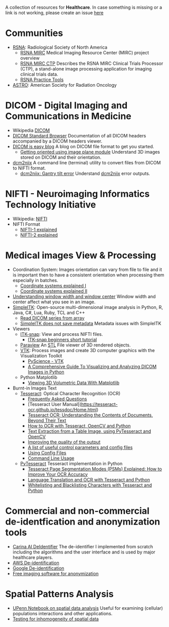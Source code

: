 A collection of resources for **Healthcare**. In case something is missing or a link is not working, please create an issue [here](https://github.com/vpapaioannou/healthcare_resources/issues)

# Communities

- [RSNA](https://www.rsna.org/): Radiological Society of North America
  - [RSNA MIRC](https://mircwiki.rsna.org/index.php?title=MIRC_Overview_-_CTP_and_TFS) Medical Imaging Resource Center (MIRC) project overview
  - [RSNA MIRC CTP](https://mircwiki.rsna.org/index.php?title=MIRC_CTP) Describes the RSNA MIRC Clinical Trials Processor (CTP), a stand-alone image processing application for imaging
  clinical trials data.
  - [RSNA Practice Tools](https://www.rsna.org/practice-tools)
- [ASTRO](https://www.astro.org/): American Society for Radiation Oncology

# DICOM - Digital Imaging and Communications in Medicine

- Wikipedia [DICOM](https://en.wikipedia.org/wiki/DICOM)
- [DICOM Standard Browser](https://dicom.innolitics.com/ciods/ct-image) Documentation of all DICOM headers accompanied by a DICOM headers viewer.
- [DICOM is easy blog](https://dicomiseasy.blogspot.com/) A blog on DICOM file format to get you started.
  - [Getting oriented using image plane module](https://dicomiseasy.blogspot.com/2013/06/getting-oriented-using-image-plane.html) Understand 3D images stored on DICOM and their orientation.
- [dcm2niix](https://github.com/rordenlab/dcm2niix) A command line (terminal) utility to convert files from DICOM to NIFTI format.
  - [dcm2niix: Gantry tilt error](https://github.com/rordenlab/dcm2niix/issues/232) Understand [dcm2niix](https://github.com/rordenlab/dcm2niix) error outputs.

# NIFTI - Neuroimaging Informatics Technology Initiative

- Wikipedia: [NIFTI](https://en.wikipedia.org/wiki/Neuroimaging_Informatics_Technology_Initiative)
- NIFTI Format
  - [NIFTI-1 explained](https://brainder.org/2012/09/23/the-nifti-file-format/)
  - [NIFTI-2 explained](https://brainder.org/2015/04/03/the-nifti-2-file-format/)

# Medical images View & Processing

- Coordination System: Images orientation can vary from file to file and it is important then to have a consistent orientation when processing them especially in batches.
  - [Coordinate systems explained I](https://www.brainvoyager.com/bv/doc/UsersGuide/CoordsAndTransforms/CoordinateSystems.html)
  - [Coordinate systems explained II](https://www.slicer.org/wiki/Coordinate_systems)
- [Understanding window width and window center](https://towardsdatascience.com/a-matter-of-grayscale-understanding-dicom-windows-1b44344d92bd) Window width and center affect what you
see in an image.
- [SimpleITK](https://simpleitk.org/): Open-source multi-dimensional image analysis in Python, R, Java, C#, Lua, Ruby, TCL and C++
  - [Read DICOM series from array](https://simpleitk.readthedocs.io/en/next/Examples/DicomSeriesFromArray/Documentation.html)
  - [SimpleITK does not save metadata](https://github.com/SimpleITK/SimpleITK/issues/346) Metadata issues with SimpleITK
- Viewers
  - [ITK-snap](http://www.itksnap.org/pmwiki/pmwiki.php): View and process NIFTI files.
    - [ITK-snap beginners short tutorial](http://www.itksnap.org/pmwiki/pmwiki.php%3Fn%3DDocumentation.TutorialSectionNewVersionTwo)
  - [Paraview](www.paraview.org) An [STL](https://en.wikipedia.org/wiki/STL_(file_format)) File viewer of 3D rendered objects.
  - [VTK](https://vtk.org/): Process images and create 3D computer graphics with the Visualization Toolkit
    - [PyScience - VTK](https://pyscience.wordpress.com/)
    - [A Comprehensive Guide To Visualizing and Analyzing DICOM Images in Python](https://hengloose.medium.com/a-comprehensive-starter-guide-to-visualizing-and-analyzing-dicom-images-in-python-7a8430fcb7ed)
  - Python Matplotlib
    - [Viewing 3D Volumetric Data With Matplotlib](https://www.datacamp.com/community/tutorials/matplotlib-3d-volumetric-data)
- Burnt-in Images Text
  - [Tesseract](https://github.com/tesseract-ocr/tesseract): Optical Character Recognition (OCR)
    - [Frequently Asked Questions](https://tesseract-ocr.github.io/tessdoc/tess3/FAQ-Old.html)
    - [Tesseract User Manual[(https://tesseract-ocr.github.io/tessdoc/Home.html)
    - [Tesseract OCR: Understanding the Contents of Documents, Beyond Their Text](https://medium.com/geekculture/tesseract-ocr-understanding-the-contents-of-documents-beyond-their-text-a98704b7c655)
    - [How to OCR with Tesseract, OpenCV and Python](https://nanonets.com/blog/ocr-with-tesseract/)
    - [Text Extraction from a Table Image, using PyTesseract and OpenCV](https://fazlurnu.com/2020/06/23/text-extraction-from-a-table-image-using-pytesseract-and-opencv/)
    - [Improving the quality of the output](https://tesseract-ocr.github.io/tessdoc/ImproveQuality.html)
    - [A list of useful control parameters and config files](https://tesseract-ocr.github.io/tessdoc/tess3/ControlParams.html)
    - [Using Config Files](https://github.com/tesseract-ocr/tesseract/blob/main/doc/tesseract.1.asc#config-files-and-augmenting-with-user-data)
    - [Command Line Usage](https://tesseract-ocr.github.io/tessdoc/Command-Line-Usage.html)
  - [PyTesseract](https://github.com/madmaze/pytesseract) Tesseract implementation in Python
    - [Tesseract Page Segmentation Modes (PSMs) Explained: How to Improve Your OCR Accuracy](https://pyimagesearch.com/2021/11/15/tesseract-page-segmentation-modes-psms-explained-how-to-improve-your-ocr-accuracy/)
    - [Language Translation and OCR with Tesseract and Python](https://pyimagesearch.com/2021/09/20/language-translation-and-ocr-with-tesseract-and-python/)
    - [Whitelisting and Blacklisting Characters with Tesseract and Python](https://pyimagesearch.com/2021/09/06/whitelisting-and-blacklisting-characters-with-tesseract-and-python/)
 
# Commercial and non-commercial de-identfication and anonymization tools

- [Carina AI DeIdentifier](https://www.carinaai.com/) The de-identifier I implemented from scratch including the algorithms and the user interface and is used by major healthcare players.
- [AWS De-identification](https://aws.amazon.com/blogs/machine-learning/de-identify-medical-images-with-the-help-of-amazon-comprehend-medical-and-amazon-rekognition/)
- [Google De-identification](https://cloud.google.com/healthcare/docs/how-tos/dicom-deidentify)
- [Free imaging software for anonymization](https://www.imaios.com/en/resources/blog/top-5-best-dicom-de-identification-tools)

# Spatial Patterns Analysis

- [UPenn Notebook on spatial data analysis](https://www.seas.upenn.edu/~tesmith/NOTEBOOK/index.html) Useful for examining (cellular) populations interactions and other applications.
- [Testing for inhomogeneity of spatial data](https://blog.valdosta.edu/andersonlab/2018/05/03/point-pattern-analysis-visualizing-and-testing-for-inhomogeneity-by-dr-anderson/)
  
